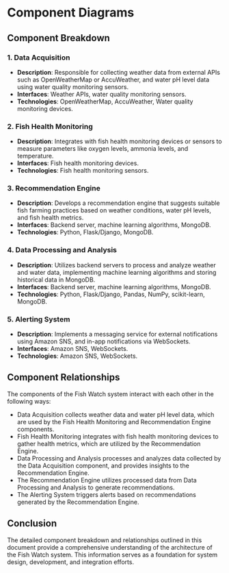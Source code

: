 # Component Diagrams

## Component Breakdown

### 1. Data Acquisition

- **Description**: Responsible for collecting weather data from external APIs such as OpenWeatherMap or AccuWeather, and water pH level data using water quality monitoring sensors.
- **Interfaces**: Weather APIs, water quality monitoring sensors.
- **Technologies**: OpenWeatherMap, AccuWeather, Water quality monitoring devices.

### 2. Fish Health Monitoring

- **Description**: Integrates with fish health monitoring devices or sensors to measure parameters like oxygen levels, ammonia levels, and temperature.
- **Interfaces**: Fish health monitoring devices.
- **Technologies**: Fish health monitoring sensors.

### 3. Recommendation Engine

- **Description**: Develops a recommendation engine that suggests suitable fish farming practices based on weather conditions, water pH levels, and fish health metrics.
- **Interfaces**: Backend server, machine learning algorithms, MongoDB.
- **Technologies**: Python, Flask/Django, MongoDB.

### 4. Data Processing and Analysis

- **Description**: Utilizes backend servers to process and analyze weather and water data, implementing machine learning algorithms and storing historical data in MongoDB.
- **Interfaces**: Backend server, machine learning algorithms, MongoDB.
- **Technologies**: Python, Flask/Django, Pandas, NumPy, scikit-learn, MongoDB.

### 5. Alerting System

- **Description**: Implements a messaging service for external notifications using Amazon SNS, and in-app notifications via WebSockets.
- **Interfaces**: Amazon SNS, WebSockets.
- **Technologies**: Amazon SNS, WebSockets.

## Component Relationships

The components of the Fish Watch system interact with each other in the following ways:

- Data Acquisition collects weather data and water pH level data, which are used by the Fish Health Monitoring and Recommendation Engine components.
- Fish Health Monitoring integrates with fish health monitoring devices to gather health metrics, which are utilized by the Recommendation Engine.
- Data Processing and Analysis processes and analyzes data collected by the Data Acquisition component, and provides insights to the Recommendation Engine.
- The Recommendation Engine utilizes processed data from Data Processing and Analysis to generate recommendations.
- The Alerting System triggers alerts based on recommendations generated by the Recommendation Engine.

## Conclusion

The detailed component breakdown and relationships outlined in this document provide a comprehensive understanding of the architecture of the Fish Watch system. This information serves as a foundation for system design, development, and integration efforts.

